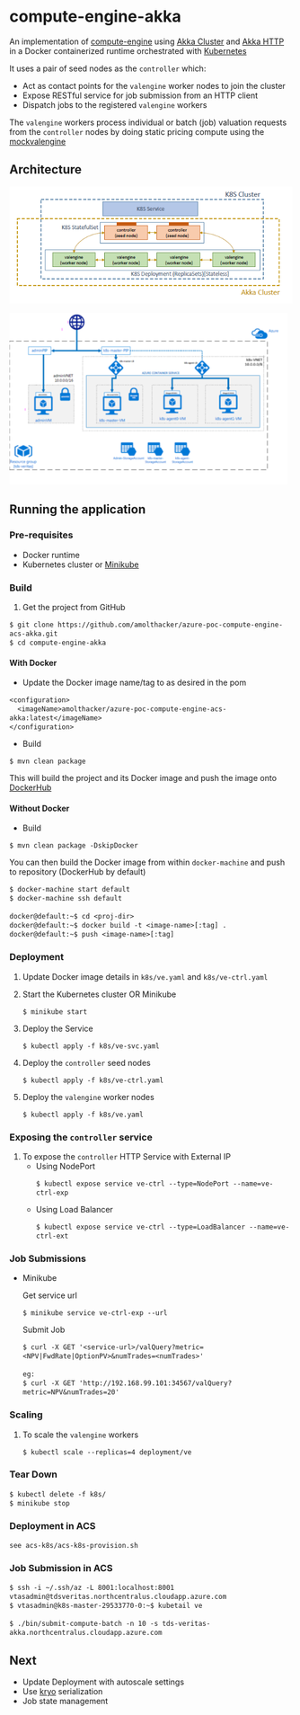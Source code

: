 # compute-engine-akka

An implementation of [compute-engine](https://github.com/amolthacker/compute-engine) using 
[Akka Cluster](http://doc.akka.io/docs/akka/current/common/cluster.html) and 
[Akka HTTP](http://doc.akka.io/docs/akka-http/current/scala.html) in a Docker containerized runtime orchestrated with 
[Kubernetes](https://kubernetes.io/)

It uses a pair of seed nodes as the `controller` which:
 * Act as contact points for the `valengine` worker nodes to join the cluster
 * Expose RESTful service for job submission from an HTTP client
 * Dispatch jobs to the registered `valengine` workers
 
The `valengine` workers process individual or batch (job) valuation requests from the `controller` nodes by doing static 
pricing compute using the [mockvalengine](https://github.com/amolthacker/azure-poc-compute-engine-mock)

## Architecture

![K8S-AKKA](acs-k8s/images/k8s-akka.png)

![ACS-K8S](acs-k8s/images/acs-k8s.png)

## Running the application

### Pre-requisites

 * Docker runtime
 * Kubernetes cluster or [Minikube](https://kubernetes.io/docs/getting-started-guides/minikube/)
 
### Build

 1. Get the project from GitHub
 ```
 $ git clone https://github.com/amolthacker/azure-poc-compute-engine-acs-akka.git
 $ cd compute-engine-akka
 ```
 
#### With Docker
 
  * Update the Docker image name/tag to as desired in the pom
  ```
  <configuration>
    <imageName>amolthacker/azure-poc-compute-engine-acs-akka:latest</imageName>
  </configuration>  
  ```
  
  * Build
  ```
  $ mvn clean package
  ```
  This will build the project and its Docker image and push the image onto [DockerHub](https://hub.docker.com/r/amolthacker/azure-poc-compute-engine-acs-akka/)
 
#### Without Docker 
 
  * Build
  ```
  $ mvn clean package -DskipDocker
  ```
  You can then build the Docker image from within `docker-machine` and push to repository (DockerHub by default)
  ```
  $ docker-machine start default
  $ docker-machine ssh default
 
  docker@default:~$ cd <proj-dir>
  docker@default:~$ docker build -t <image-name>[:tag] .
  docker@default:~$ push <image-name>[:tag]
  ```
 
### Deployment

 1. Update Docker image details in `k8s/ve.yaml` and `k8s/ve-ctrl.yaml`
 
 2. Start the Kubernetes cluster
    OR
    Minikube
    ```
    $ minikube start
    ```
 
 3. Deploy the Service
    ```
    $ kubectl apply -f k8s/ve-svc.yaml
    ```
    
 4. Deploy the `controller` seed nodes
    ```
    $ kubectl apply -f k8s/ve-ctrl.yaml
    ```
    
 5. Deploy the `valengine` worker nodes
    ```
    $ kubectl apply -f k8s/ve.yaml
    ```  

### Exposing the `controller` service

 1. To expose the `controller` HTTP Service with External IP
    * Using NodePort
      ```
      $ kubectl expose service ve-ctrl --type=NodePort --name=ve-ctrl-exp
      ```
    * Using Load Balancer
      ```
      $ kubectl expose service ve-ctrl --type=LoadBalancer --name=ve-ctrl-ext
      ```  

### Job Submissions

 * Minikube
 
   Get service url
   ```
   $ minikube service ve-ctrl-exp --url
   ```
   Submit Job
   ```
   $ curl -X GET '<service-url>/valQuery?metric=<NPV|FwdRate|OptionPV>&numTrades=<numTrades>'
   
   eg:
   $ curl -X GET 'http://192.168.99.101:34567/valQuery?metric=NPV&numTrades=20'
   ```

### Scaling

 1. To scale the `valengine` workers
    ```
    $ kubectl scale --replicas=4 deployment/ve
    ```
### Tear Down

 ```
 $ kubectl delete -f k8s/
 $ minikube stop
 ```
 
### Deployment in ACS

 ```
 see acs-k8s/acs-k8s-provision.sh
 ```

### Job Submission in ACS

 ```
 $ ssh -i ~/.ssh/az -L 8001:localhost:8001 vtasadmin@tdsveritas.northcentralus.cloudapp.azure.com
 $ vtasadmin@k8s-master-29533770-0:~$ kubetail ve
  
 $ ./bin/submit-compute-batch -n 10 -s tds-veritas-akka.northcentralus.cloudapp.azure.com
 ```
 
## Next

 * Update Deployment with autoscale settings
 * Use [kryo](https://github.com/EsotericSoftware/kryo) serialization
 * Job state management